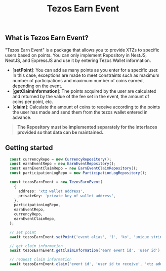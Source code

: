 <div align="center">
  <h1>Tezos Earn Event</h1>
  <br />
</div>

## What is Tezos Earn Event?

"Tezos Earn Event" is a package that allows you to provide XTZs to specific users based on points.
You can only implement Repository in NestJS, NextJS, and ExpressJS and use it by entering Tezos Wallet information.


- [**setPoint**]: You can add as many points as you enter for a specific user. <br/>
In this case, exceptions are made to meet constraints such as maximum number of participations and maximum number of coins earned, depending on the event.
- [**getClaimInformation**]: The points acquired by the user are calculated and returned by the value of the fee set in the event, the amount of coins per point, etc. 
- [**claim**]: Calculate the amount of coins to receive according to the points the user has made and send them from the tezos wallet entered in advance.

> **The Repository must be implemented separately for the interfaces provided so that data can be maintained.**.

## Getting started

```ts
  const currencyRepo = new CurrencyRepository();
  const earnEventRepo = new EarnEventRepository();
  const earnEventClaimRepo = new EarnEventClaimRepository();
  const participationLogRepo = new ParticipationLogRepository();

  const tezosEarnEvent = new TezosEarnEvent(
    {
      address: 'xtz wallet address',
      privateKey: 'private key of wallet address',
    },
    participationLogRepo,
    earnEventRepo,
    currencyRepo,
    earnEventClaimRepo,
  );

  // set point
  await tezosEarnEvent.setPoint('event alias', '1', 'ko', 'unique string per request');

  // get claim information
  await tezosEarnEvent.getClaimInformation('earn event id', 'user id');

  // request claim information
  await tezosEarnEvent.claim('event id', 'user id to receive', 'xtz address to receive');

```
